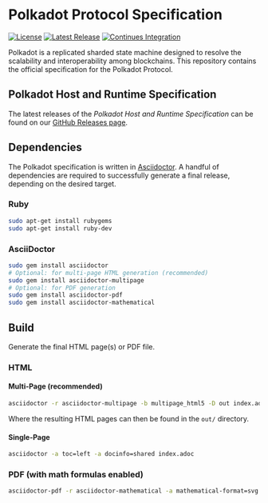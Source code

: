 # Polkadot Protocol Specification

[![License](https://img.shields.io/github/license/w3f/polkadot-spec.svg)](https://github.com/w3f/polkadot-spec/blob/main/LICENSE)
[![Latest Release](https://img.shields.io/github/release/w3f/polkadot-spec.svg)](https://github.com/w3f/polkadot-spec/releases/latest)
[![Continues Integration](https://github.com/w3f/polkadot-spec/workflows/Specification%20Publication/badge.svg)](https://github.com/w3f/polkadot-spec/actions?query=workflow%3A%22Specification+Publication%22)

Polkadot is a replicated sharded state machine designed to resolve the scalability and interoperability among blockchains. This repository contains the official specification for the Polkadot Protocol.
 
## Polkadot Host and Runtime Specification

The latest releases of the *Polkadot Host and Runtime Specification* can be found on our [GitHub Releases page](https://github.com/w3f/polkadot-spec/releases).

## Dependencies

The Polkadot specification is written in [Asciidoctor](https://asciidoctor.org/).
A handful of dependencies are required to successfully generate a final release,
depending on the desired target.

### Ruby

```bash
sudo apt-get install rubygems
sudo apt-get install ruby-dev
```

### AsciiDoctor

```bash
sudo gem install asciidoctor
# Optional: for multi-page HTML generation (recommended)
sudo gem install asciidoctor-multipage
# Optional: for PDF generation
sudo gem install asciidoctor-pdf
sudo gem install asciidoctor-mathematical
```

## Build

Generate the final HTML page(s) or PDF file.

### HTML

#### Multi-Page (recommended)

```bash
asciidoctor -r asciidoctor-multipage -b multipage_html5 -D out index.adoc
```

Where the resulting HTML pages can then be found in the `out/` directory.

#### Single-Page

```bash
asciidoctor -a toc=left -a docinfo=shared index.adoc
```

### PDF (with math formulas enabled)

```bash
asciidoctor-pdf -r asciidoctor-mathematical -a mathematical-format=svg index.adoc
````
